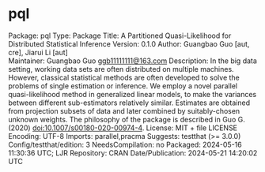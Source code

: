 # pql
Package: pql
Type: Package
Title: A Partitioned Quasi-Likelihood for Distributed Statistical
        Inference
Version: 0.1.0
Author: Guangbao Guo [aut, cre],  Jiarui Li [aut]  
Maintainer: Guangbao Guo <ggb11111111@163.com>
Description: In the big data setting, working data sets are often distributed on multiple machines. However, classical statistical methods are often developed to solve the problems of single estimation or inference. We employ a novel parallel quasi-likelihood method in generalized linear models, to make the variances between different sub-estimators relatively similar. Estimates are obtained from projection subsets of data and later combined by suitably-chosen unknown weights. The philosophy of the package is described in Guo G. (2020) <doi:10.1007/s00180-020-00974-4>.
License: MIT + file LICENSE
Encoding: UTF-8
Imports: parallel,pracma
Suggests: testthat (>= 3.0.0)
Config/testthat/edition: 3
NeedsCompilation: no
Packaged: 2024-05-16 11:30:36 UTC; LJR
Repository: CRAN
Date/Publication: 2024-05-21 14:20:02 UTC
